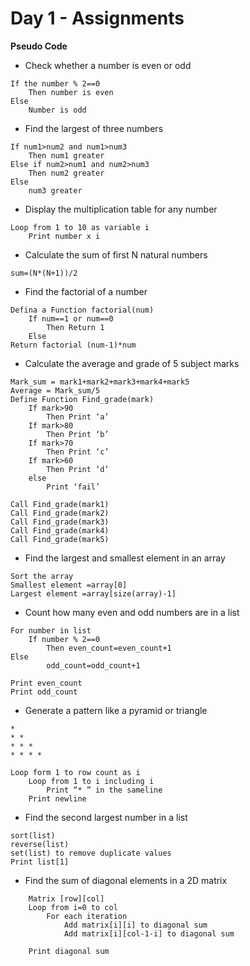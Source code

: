 # Day 1 - Assignments
**Pseudo Code** 

- Check whether a number is even or odd
```
If the number % 2==0
	Then number is even
Else 
	Number is odd
```

- Find the largest of three numbers
```
If num1>num2 and num1>num3
	Then num1 greater
Else if num2>num1 and num2>num3
	Then num2 greater
Else 
	num3 greater
```

- Display the multiplication table for any number
```
Loop from 1 to 10 as variable i
	Print number x i
```

- Calculate the sum of first N natural numbers
```
sum=(N*(N+1))/2
```

- Find the factorial of a number
```
Defina a Function factorial(num)
	If num==1 or num==0
		Then Return 1
	Else
Return factorial (num-1)*num
```

- Calculate the average and grade of 5 subject marks
```
Mark_sum = mark1+mark2+mark3+mark4+mark5
Average = Mark_sum/5
Define Function Find_grade(mark)
	If mark>90
		Then Print ‘a’
	If mark>80
		Then Print ‘b’
	If mark>70
		Then Print ‘c’
	If mark>60
		Then Print ‘d’
	else
	    Print ‘fail’

Call Find_grade(mark1)
Call Find_grade(mark2)
Call Find_grade(mark3)
Call Find_grade(mark4)
Call Find_grade(mark5)
```

- Find the largest and smallest element in an array
```
Sort the array
Smallest element =array[0]
Largest element =array[size(array)-1]
```

- Count how many even and odd numbers are in a list
```
For number in list 
	If number % 2==0
		Then even_count=even_count+1
Else 
		odd_count=odd_count+1

Print even_count
Print odd_count
```

- Generate a pattern like a pyramid or triangle
```
*
* *
* * *
* * * *
```
```
Loop form 1 to row count as i
	Loop from 1 to i including i
		Print “* ” in the sameline
	Print newline
```

- Find the second largest number in a list
```
sort(list)
reverse(list)
set(list) to remove duplicate values
Print list[1]
```

- Find the sum of diagonal elements in a 2D matrix
```
	Matrix [row][col]
	Loop from i=0 to col
		For each iteration
			Add matrix[i][i] to diagonal sum
			Add matrix[i][col-1-i] to diagonal sum

	Print diagonal sum
```
